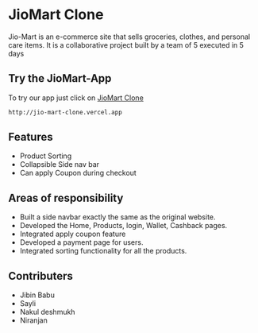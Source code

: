 # JioMart Clone

Jio-Mart is an e-commerce site  that sells groceries, clothes, and personal care items.
It is a collaborative project built by a team of 5 executed in 5 days

## Try the JioMart-App

To try our app just click on [JioMart Clone](http://jio-mart-clone.vercel.app) 

```bash
http://jio-mart-clone.vercel.app
```

## Features

- Product Sorting
- Collapsible Side nav bar
- Can apply Coupon during checkout

## Areas of responsibility

- Built a side navbar exactly the same as the original website.
- Developed the Home, Products, login, Wallet, Cashback pages. 
- Integrated apply coupon feature 
- Developed a payment  page for users.
- Integrated sorting functionality for all the products.

## Contributers
- Jibin Babu
- Sayli
- Nakul deshmukh
- Niranjan


